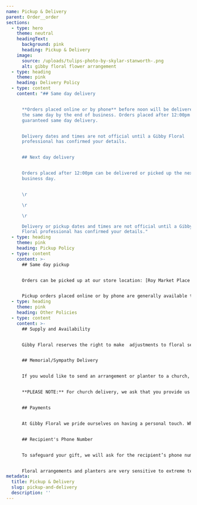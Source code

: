 ```yaml
---
name: Pickup & Delivery
parent: Order__order
sections:
  - type: hero
    theme: neutral
    headingText:
      background: pink
      heading: Pickup & Delivery
    image:
      source: /uploads/tulips-photo-by-skylar-stanworth-.png
      alt: gibby floral flower arrangement
  - type: heading
    theme: pink
    heading: Delivery Policy
  - type: content
    content: "## Same day delivery


      **Orders placed online or by phone** before noon will be delivered
      the same day by the end of business. Orders placed after 12:00pm cannot be
      guaranteed same day delivery.


      Delivery dates and times are not official until a Gibby Floral
      professional has confirmed your details.


      ## Next day delivery


      Orders placed after 12:00pm can be delivered or picked up the next
      business day.


      \r

      \r

      \r

      Delivery or pickup dates and times are not official until a Gibby
      Floral professional has confirmed your details."
  - type: heading
    theme: pink
    heading: Pickup Policy
  - type: content
    content: >-
      ## Same day pickup


      Orders can be picked up at our store location: [Roy Market Place Plaza, 5360 S. 1900 W. Suite B-7, Roy, Utah 84067.](https://g.page/gibby-floral-greenhouse?share)


      Pickup orders placed online or by phone are generally available the same day, once a Gibby Floral professional has confirmed your details.
  - type: heading
    theme: pink
    heading: Other Policies
  - type: content
    content: >-
      ## Supply and Availability


      Gibby Floral reserves the right to make  adjustments to floral selections and container choices based upon seasonal or supply availability. Your Gibby Floral professional can address any specific requests or concerns you may have.


      ## Memorial/Sympathy Delivery


      If you would like to send an arrangement or planter to a church, funeral home, or event site, please have the correct/complete address, name of the venue, date and time of service ready for your Gibby Floral professional.


      **PLEASE NOTE:** For church delivery, we ask that you provide us the time in which the church will be open and ready to accept deliveries.


      ## Payments


      At Gibby Floral we pride ourselves on having a personal touch. When you place your order online, a Gibby Floral professional will call you personally to confirm the details of your order, and gather your payment information.


      ## Recipient's Phone Number


      To safeguard your gift, we will ask for the recipient’s phone number. This is an extra measure we take to ensure that your gift gets delivered safe and sound and that someone is available to accept it.


      Floral arrangements and planters are very sensitive to extreme temperatures, and sun exposure. If a recipient gives us permission to leave an arrangement on their doorstep, Gibby Floral will not assume liability for theft, or damage.
metadata:
  title: Pickup & Delivery
  slug: pickup-and-delivery
  description: ''
---
```

